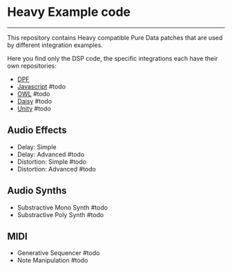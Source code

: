 # Heavy Example code
---
This repository contains Heavy compatible Pure Data patches that are used by different integration examples.

Here you find only the DSP code, the specific integrations each have their own repositories:

* [DPF](https://github.com/Wasted-Audio/hvcc-examples-dpf)
* [Javascript]() #todo
* [OWL]() #todo
* [Daisy]() #todo
* [Unity]() #todo

## Audio Effects

* Delay: Simple
* Delay: Advanced #todo
* Distortion: Simple #todo
* Distortion: Advanced #todo

## Audio Synths

* Substractive Mono Synth #todo
* Substractive Poly Synth #todo

## MIDI

* Generative Sequencer #todo
* Note Manipulation #todo
